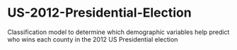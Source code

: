 # US-2012-Presidential-Election
Classification model to determine which demographic variables help predict who wins each county in the 2012 US Presidential election
